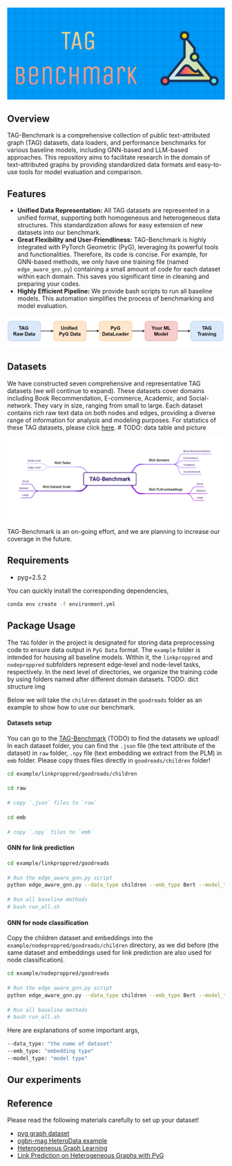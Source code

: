 <p align='center'>
  <img height='40%'  src='assets/logo.png' />
</p>

## Overview

TAG-Benchmark is a comprehensive collection of public text-attributed graph (TAG) datasets, data loaders, and performance benchmarks for various baseline models, including GNN-based and LLM-based approaches. This repository aims to facilitate research in the domain of text-attributed graphs by providing standardized data formats and easy-to-use tools for model evaluation and comparison.

## Features

+ **Unified Data Representation:** All TAG datasets are represented in a unified format, supporting both homogeneous and heterogeneous data structures. This standardization allows for easy extension of new datasets into our benchmark.
+ **Great Flexibility and User-Friendliness:** TAG-Benchmark is highly integrated with PyTorch Geometric (PyG), leveraging its powerful tools and functionalities. Therefore, its code is concise. For example, for GNN-based methods, we only have one training file (named `edge_aware_gnn.py`) containing a small amount of code for each dataset within each domain. This saves you significant time in cleaning and preparing your codes.
+ **Highly Efficient Pipeline:** We provide bash scripts to run all baseline models. This automation simplifies the process of benchmarking and model evaluation.

<p align='center'>
  <img src='assets/feature.png' />
</p>

## Datasets

We have constructed seven comprehensive and representative TAG datasets (we will continue to expand). These datasets cover domains including Book Recommendation, E-commerce, Academic, and Social-network. They vary in size, ranging from small to large. Each dataset contains rich raw text data on both nodes and edges, providing a diverse range of information for analysis and modeling purposes. For statistics of these TAG datasets, please click [here](). # TODO: data table and picture

<p align='center'>
  <img src='assets/dataset.png' />
</p>

TAG-Benchmark is an on-going effort, and we are planning to increase our coverage in the future.

## Requirements

+ pyg=2.5.2

You can quickly install the corresponding dependencies,

```bash
conda env create -f environment.yml
```

## Package Usage

The `TAG` folder in the project is designated for storing data preprocessing code to ensure data output in `PyG Data` format. The `example` folder is intended for housing all baseline models. Within it, the `linkproppred` and `nodeproppred` subfolders represent edge-level and node-level tasks, respectively. In the next level of directories, we organize the training code by using folders named after different domain datasets. TODO: dict structure img

Below we will take the `children` dataset in the `goodreads` folder as an example to show how to use our benchmark.

#### Datasets setup

You can go to the [TAG-Benchmark]() (TODO) to find the datasets we upload! In each dataset folder, you can find the `.json` file (the text attribute of the dataset) in `raw` folder, `.npy` file (text embedding we extract from the PLM) in `emb` folder. Please copy thses files directly in `goodreads/children` folder!

```bash
cd example/linkproppred/goodreads/children

cd raw

# copy `.json` files to `raw`

cd emb

# copy `.npy` files to `emb` 
```

#### GNN for link prediction

```bash
cd example/linkproppred/goodreads

# Run the edge_aware_gnn.py script
python edge_aware_gnn.py --data_type children --emb_type Bert --model_type GraphTransformer

# Run all baseline methods
# bash run_all.sh
```

#### GNN for node classification

Copy the children dataset and embeddings into the `example/nodeproppred/goodreads/children` directory, as we did before (the same dataset and embeddings used for link prediction are also used for node classification).

```bash
cd example/nodeproppred/goodreads

# Run the edge_aware_gnn.py script
python edge_aware_gnn.py --data_type children --emb_type Bert --model_type GraphTransformer

# Run all baseline methods
# bash run_all.sh
```

Here are explanations of some important args,

```bash
--data_type: "the name of dataset"
--emb_type: "embedding type"
--model_type: "model type"
```

## Our experiments

## Reference

Please read the following materials carefully to set up your dataset!

+ [pyg graph dataset](https://pytorch-geometric.readthedocs.io/en/latest/notes/create_dataset.html)
+ [ogbn-mag HeteroData example](https://pytorch-geometric.readthedocs.io/en/latest/_modules/torch_geometric/datasets/ogb_mag.html)
+ [Heterogeneous Graph Learning](https://pytorch-geometric.readthedocs.io/en/latest/notes/heterogeneous.html)
+ [Link Prediction on Heterogeneous Graphs with PyG](https://medium.com/@pytorch_geometric/link-prediction-on-heterogeneous-graphs-with-pyg-6d5c29677c70)
